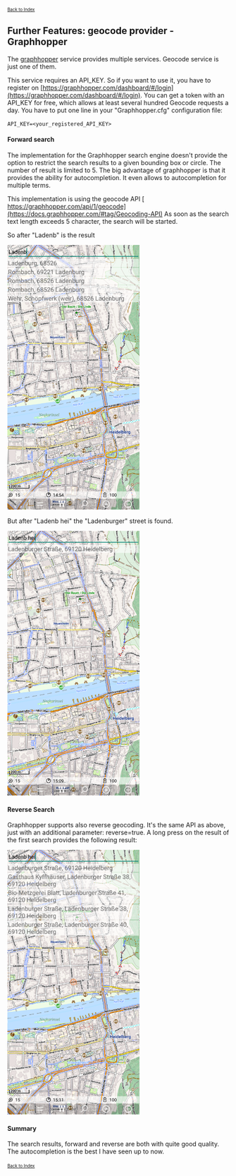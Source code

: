 <small><small>[Back to Index](../../../index.md)</small></small>

## Further Features: geocode provider - Graphhopper

The [graphhopper](https://www.graphhopper.com/) service provides multiple services. Geocode service is
just one of them.

This service requires an API_KEY. So if you want to use it, you have to register on
[https://graphhopper.com/dashboard/#/login](https://graphhopper.com/dashboard/#/login).
You can get a token with an API_KEY for free, which allows at least several hundred Geocode requests a day.
You have to put one line in your "Graphhopper.cfg" configuration file:
```
API_KEY=<your_registered_API_KEY>
```

#### Forward search

The implementation for the Graphhopper search engine doesn't provide the option to restrict the search results to 
a given bounding box or circle. The number of result is limited to 5. The big advantage of graphhopper is that it
provides the ability for autocompletion. It even allows to autocompletion for multiple terms. 

This implementation is using the geocode API
[ https://graphhopper.com/api/1/geocode](https://docs.graphhopper.com/#tag/Geocoding-API)
As soon as the search text length exceeds 5 character, the search will be started.


So after "Ladenb" is the result

<img src="./graphh1.png" width="300" />&nbsp; 

But after "Ladenb hei" the "Ladenburger" street is found.

<img src="./graphh2.png" width="300" />&nbsp; 


#### Reverse Search 

Graphhopper supports also reverse geocoding. It's the same API as above, just with an additional parameter: reverse=true.
A long press on the result of the first search provides the following result:

<img src="./graphh3.png" width="300" />&nbsp; 

#### Summary

The search results, forward and reverse are both with quite good quality. The autocompletion is the best I have seen up to now.

<small><small>[Back to Index](../../../index.md)</small></small>